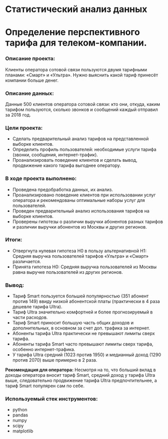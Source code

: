 # Статистический анализ данных 
# Определение перспективного тарифа для телеком-компании.
### Описание проекта: 
Клиенты оператора сотовой связи пользуются двумя тарифными планами: «Смарт» и «Ультра». Нужно выяснить какой тариф принесёт компании больше денег.
### Описание данных:
Данные 500 клиентов оператора сотовой связи: кто они, откуда, каким тарифом пользуются, сколько звонков и сообщений каждый отправил за 2018 год.
### Цели проекта:
- Сделать предварительный анализ тарифов на представленной выборке клиентов. 
- Определить профиль пользователей: необходимые услуги тарифа (звонки, сообщения, интернет-трафик).
- Проанализировать поведение клиентов и сделать вывод, продвижение какого тарифа выгоднее оператору.

### В ходе проекта выполнено:
- Проведена предобработка данных, их анализ.
- Проанализировано поведение клиентов при использовании услуг оператора и рекомендованы оптимальные наборы услуг для пользователей. 
- Проведен предварительный анализ использования тарифов на выборке клиентов.
- Проверены гипотезы о различии выручки абонентов разных тарифов и различии выручки абонентов из Москвы и других регионов.

### Итоги:
- Отвергнута нулевая гипотеза H0 в пользу альтернативной H1: Средняя выручка пользователей тарифов «Ультра» и «Смарт» различается.
- Принята гипотеза H0: Средняя выручка пользователей из Москвы равна выручке пользователей из других регионов.
### Вывод:
- Тариф Smart пользуется большей популярностью (351 абонент против 149) ввиду низкой абонентской платы (практически в 4 раза дешевле тарифа Ultra).
- Тариф Ultra значительно комфортней и более прогнозируемый в части расходов.
- Тариф Smart приносит большую часть общих доходов и дополнительных, в основном за счет доп. трафика за интернет.
- Абоненты тарифа Ultra практически не превышают лимиты сверх тарифа.
- Абоненты тарифа Smart часто превышают лимиты сверх тарифа, особенно интернет-трафика.
- У тарифа Ultra средний (1023 против 1950) и медианный доход (1290 против 2070) выше примерно в 2 раза.

**Рекомендация для оператора:** Несмотря на то, что больший вклад в доходы оператора вносит тариф Smart, средний доход у тарифа Ultra выше, следовательно продвижение тарифа Ultra предпочтительнее, а тариф Smart популярен сам по себе.
### Используемый стек инструментов:
- python
- pandas
- numpy
- scipy
- matplotlib
